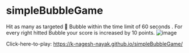 # simpleBubbleGame
Hit as many as targeted 🎯 Bubble within the time limit of 60 seconds . For every right hitted Bubble your score is increased by 10 points.
![image](https://github.com/K-Nagesh-Nayak/simpleBubbleGame/assets/138570737/b3a3d38f-b9f9-4165-b60c-4ebf3a17b6d1)

Click-here-to-play: https://k-nagesh-nayak.github.io/simpleBubbleGame/
